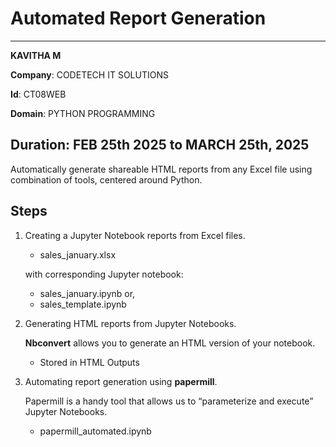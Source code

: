 # Automated Report Generation 
---
**KAVITHA M**  

**Company**: CODETECH IT SOLUTIONS  

**Id**: CT08WEB

**Domain**: PYTHON PROGRAMMING 

**Duration**: FEB 25th 2025 to MARCH 25th, 2025
---

Automatically generate shareable HTML reports from any Excel file using combination of tools, centered around Python.

## Steps 
1. Creating a Jupyter Notebook reports from Excel files.
    * sales_january.xlsx 
    
    with corresponding Jupyter notebook:
    * sales_january.ipynb or,
    * sales_template.ipynb
2. Generating HTML reports from Jupyter Notebooks.

    **Nbconvert** allows you to generate an HTML version of your notebook.
    * Stored in HTML Outputs
3. Automating report generation using **papermill**.
    
    Papermill is a handy tool that allows us to “parameterize and execute” Jupyter Notebooks.
    * papermill_automated.ipynb

